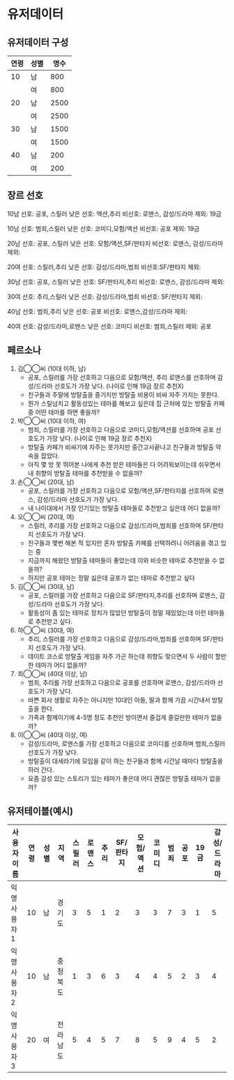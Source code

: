 # 유저데이터



## 유저데이터 구성

| 연령 | 성별 | 명수 |
| ---- | ---- | ---- |
| 10   | 남   | 800  |
|      | 여   | 800  |
| 20   | 남   | 2500 |
|      | 여   | 2500 |
| 30   | 남   | 1500 |
|      | 여   | 1500 |
| 40   | 남   | 200  |
|      | 여   | 200  |



## 장르 선호

10남
선호: 공포, 스릴러
낮은 선호: 액션,추리
비선호: 로맨스, 감성/드라마
제외: 19금 

10남
선호: 범죄,스릴러
낮은 선호: 코미디,모험/액션
비선호: 공포
제외: 19금 

20남
선호: 공포, 스릴러
낮은 선호: 모험/액션,SF/판타지
비선호: 로맨스, 감성/드라마
제외: 

20여
선호: 스릴러,추리
낮은 선호: 감성/드라마,범죄
비선호:SF/판타지
제외: 

30남
선호: 공포, 스릴러
낮은 선호: SF/판타지,추리
비선호: 로맨스, 감성/드라마
제외: 

30여
선호: 추리,스릴러
낮은 선호: 감성/드라마,범죄
비선호: SF/판타지
제외:

40남
선호: 범죄,추리
낮은 선호: 공포
비선호: 로맨스,감성/드라마
제외: 

40여
선호: 감성/드라마,로맨스
낮은 선호: 코미디
비선호: 범죄,스릴러
제외: 공포



## 페르소나



1. 김◯◯씨 (10대 이하, 남)
   - 공포, 스릴러를 가장 선호하고 다음으로 모험/액션, 추리 로맨스를 선호하며 감성/드라마 선호도가 가장 낮다. (나이로 인해 19금 장르 추천X)
   - 친구들과 주말에 방탈출을 즐기지만 방탈출 비용이 비싸 자주 가지는 못한다.
   - 뭔가 스릴넘치고 활동성있는 테마를 해보고 싶은데 집 근처에 있는 방탈출 카페 중 어떤 테마를 하면 좋을까?
2. 박◯◯씨 (10대 이하, 여)
   - 범죄, 스릴러를 가장 선호하고 다음으로 코미디,모험/액션를 선호하며 공포 선호도가 가장 낮다. (나이로 인해 19금 장르 추천X)
   - 방탈출 카페가 비싸기에 자주는 못가지만 중간고사끝나고 친구들과 방탈출 약속을 잡았다.
   - 아직 몇 방 못 뛰어본 나에게 추천 받은 테마들은 다 어려워보이는데 쉬우면서 내 취향의 방탈출 테마를 추천받을 수 없을까?
3. 손◯◯씨 (20대, 남)
   - 공포, 스릴러를 가장 선호하고 다음으로 모험/액션,SF/판타지를 선호하며 로맨스, 감성/드라마 선호도가 가장 낮다.
   - 내 나이대에서 가장 인기있는 방탈출 테마들로 추천받고 싶은데 어디 없을까?
4. 오◯◯씨 (20대, 여)
   - 스릴러, 추리를 가장 선호하고 다음으로 감성/드라마,범죄를 선호하며 SF/판타지 선호도가 가장 낮다.
   - 친구들과 몇번 해본 적 있지만 혼자 방탈출 카페를 선택하려니 어려움을 겪고 있는 중
   - 지금까지 해왔던 방탈출 테마들이 좋았는데 이와 비슷한 테마로 추천받을 수 없을까?
   - 하지만 공포 테마는 정말 싫은데 공포가 없는 테마로 추천받고 싶다
4. 김◯◯씨 (30대, 남)
   - 공포, 스릴러를 가장 선호하고 다음으로 SF/판타지,추리를 선호하며 로맨스, 감성/드라마 선호도가 가장 낮다.
   - 활동성이 좀 있는 테마로 장치가 많았던 방탈출이 정말 재밌었는데 이런 테마들로 추천받고 싶다.
6. 하◯◯씨 (30대, 여)
   - 추리, 스릴러를 가장 선호하고 다음으로 감성/드라마,범죄를 선호하며 SF/판타지 선호도가 가장 낮다.
   - 데이트 코스로 방탈출 게임을 자주 가곤 하는데 취향도 맞으면서 두 사람이 할만한 테마가 어디 없을까?
7. 최◯◯씨 (40대 이상, 남)
   - 범죄, 추리를 가장 선호하고 다음으로 공포를 선호하며 로맨스, 감성/드라마 선호도가 가장 낮다.
   - 바쁜 회사 생활로 자주는 아니지만 10대인 아들, 딸과 함께 가끔 시간내서 방탈출을 한다.
   - 가족과 함께이기에 4-5명 정도 추천인 방이면서 즐겁게 즐길만한 테마가 없을까?
8. 이◯◯씨 (40대 이상, 여)
   - 감성/드라마, 로맨스를 가장 선호하고 다음으로 코미디를 선호하며 범죄,스릴러 선호도가 가장 낮다.
   - 방탈출이 대세라기에 모임을 같이 하는 친구들과 함께 시간날 때마다 방탈출을 하러 간다.
   - 요즘 감성 있는 스토리가 있는 테마가 좋은데 어디 괜찮은 방탈출 테마가 없을까?



## 유저테이블(예시)

| 사용자이름  | 연령 | 성별 | 지역     | 스릴러 | 로맨스 | 추리 | SF/판타지 | 모험/액션 | 코미디 | 범죄 | 공포 | 19금 | 감성/드라마 |
| ----------- | ---- | ---- | -------- | ------ | ------ | ---- | --------- | --------- | ------ | ---- | ---- | ---- | ----------- |
| 익명사용자1 | 10   | 남   | 경기도   | 3      | 5      | 1    | 2         | 3         | 3      | 7    | 3    | 1    | 5           |
| 익명사용자2 | 10   | 남   | 충청북도 | 1      | 3      | 6    | 3         | 4         | 4      | 5    | 2    | 3    | 4           |
| 익명사용자3 | 20   | 여   | 전라남도 | 5      | 4      | 5    | 7         | 8         | 5      | 9    | 4    | 5    | 2           |
